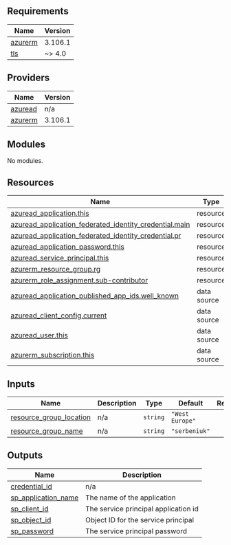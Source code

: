 <!-- BEGIN_TF_DOCS -->
## Requirements

| Name | Version |
|------|---------|
| <a name="requirement_azurerm"></a> [azurerm](#requirement\_azurerm) | 3.106.1 |
| <a name="requirement_tls"></a> [tls](#requirement\_tls) | ~> 4.0 |

## Providers

| Name | Version |
|------|---------|
| <a name="provider_azuread"></a> [azuread](#provider\_azuread) | n/a |
| <a name="provider_azurerm"></a> [azurerm](#provider\_azurerm) | 3.106.1 |

## Modules

No modules.

## Resources

| Name | Type |
|------|------|
| [azuread_application.this](https://registry.terraform.io/providers/hashicorp/azuread/latest/docs/resources/application) | resource |
| [azuread_application_federated_identity_credential.main](https://registry.terraform.io/providers/hashicorp/azuread/latest/docs/resources/application_federated_identity_credential) | resource |
| [azuread_application_federated_identity_credential.pr](https://registry.terraform.io/providers/hashicorp/azuread/latest/docs/resources/application_federated_identity_credential) | resource |
| [azuread_application_password.this](https://registry.terraform.io/providers/hashicorp/azuread/latest/docs/resources/application_password) | resource |
| [azuread_service_principal.this](https://registry.terraform.io/providers/hashicorp/azuread/latest/docs/resources/service_principal) | resource |
| [azurerm_resource_group.rg](https://registry.terraform.io/providers/hashicorp/azurerm/3.106.1/docs/resources/resource_group) | resource |
| [azurerm_role_assignment.sub-contributor](https://registry.terraform.io/providers/hashicorp/azurerm/3.106.1/docs/resources/role_assignment) | resource |
| [azuread_application_published_app_ids.well_known](https://registry.terraform.io/providers/hashicorp/azuread/latest/docs/data-sources/application_published_app_ids) | data source |
| [azuread_client_config.current](https://registry.terraform.io/providers/hashicorp/azuread/latest/docs/data-sources/client_config) | data source |
| [azuread_user.this](https://registry.terraform.io/providers/hashicorp/azuread/latest/docs/data-sources/user) | data source |
| [azurerm_subscription.this](https://registry.terraform.io/providers/hashicorp/azurerm/3.106.1/docs/data-sources/subscription) | data source |

## Inputs

| Name | Description | Type | Default | Required |
|------|-------------|------|---------|:--------:|
| <a name="input_resource_group_location"></a> [resource\_group\_location](#input\_resource\_group\_location) | n/a | `string` | `"West Europe"` | no |
| <a name="input_resource_group_name"></a> [resource\_group\_name](#input\_resource\_group\_name) | n/a | `string` | `"serbeniuk"` | no |

## Outputs

| Name | Description |
|------|-------------|
| <a name="output_credential_id"></a> [credential\_id](#output\_credential\_id) | n/a |
| <a name="output_sp_application_name"></a> [sp\_application\_name](#output\_sp\_application\_name) | The name of the application |
| <a name="output_sp_client_id"></a> [sp\_client\_id](#output\_sp\_client\_id) | The service principal application id |
| <a name="output_sp_object_id"></a> [sp\_object\_id](#output\_sp\_object\_id) | Object ID for the service principal |
| <a name="output_sp_password"></a> [sp\_password](#output\_sp\_password) | The service principal password |
<!-- END_TF_DOCS -->